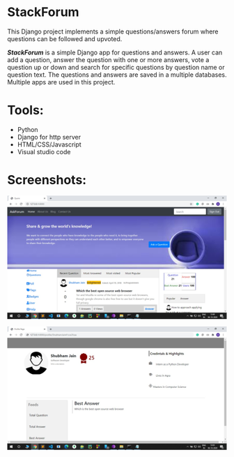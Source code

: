 # StackForum

This Django project implements a simple questions/answers forum where questions can be followed and upvoted.

***StackForum*** is a simple Django app for questions and answers. A user can add a question, answer the question with one or more answers, vote a question up or down and search for specific questions by question name or question text. The questions and answers are saved in a multiple databases. Multiple apps are used in this project.

# Tools:
- Python
- Django for http server
- HTML/CSS/Javascript
- Visual studio code

# Screenshots:

![Image](https://github.com/shubhamjain31/StackForum/blob/master/Screenshots/IMG-20201006-WA0003.jpg)

![Image](https://github.com/shubhamjain31/StackForum/blob/master/Screenshots/IMG-20201006-WA0009.jpg)
